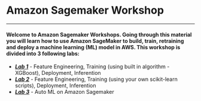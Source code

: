 # Amazon Sagemaker Workshop
---
#### Welcome to Amazon Sagemaker Workshops. Going through this material you will learn how to use Amazon SageMaker to build, train, retraining and deploy a machine learning (ML) model in AWS. This workshop is divided into 3 following labs:

* [**_Lab 1_**](www.google.com) - Feature Engineering, Training (using built in algorithm - XGBoost), Deployment, Inferention
* [**_Lab 2_**](www.google.com) - Feature Engineering, Training (using your own scikit-learn scripts), Deployment, Inferention
* [**_Lab 3_**](www.google.com) - Auto ML on Amazon Sagemaker


